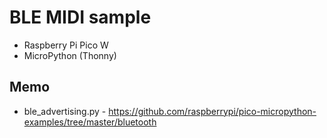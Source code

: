 # BLE MIDI sample

- Raspberry Pi Pico W
- MicroPython (Thonny)

## Memo

- ble_advertising.py - https://github.com/raspberrypi/pico-micropython-examples/tree/master/bluetooth

